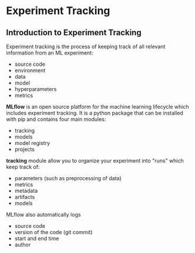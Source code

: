 # Experiment Tracking

## Introduction to Experiment Tracking

Experiment tracking is the process of keeping track of all relevant information from an ML experiment:
- source code
- environment
- data
- model
- hyperparameters
- metrics

**MLflow** is an open source platform for the machine learning lifecycle which includes experiment tracking. It is a python package that can be installed with pip and contains four main modules:
- tracking
- models
- model registry
- projects

**tracking** module allow you to organize your experiment into "runs" which keep track of:
- parameters (such as preprocessing of data)
- metrics
- metadata
- artifacts
- models

MLflow also automatically logs
- source code
- version of the code (git commit)
- start and end time
- author
